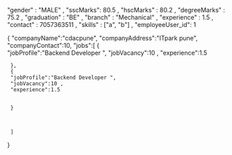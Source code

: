 	
"gender" : "MALE" ,
"sscMarks": 80.5 ,
"hscMarks" : 80.2 ,
"degreeMarks" : 75.2 ,
"graduation" : "BE" ,
"branch" : "Mechanical" ,
"experience" : 1.5 ,
"contact" : 7057363511 ,
"skills" : ["a", "b"] ,
"employeeUser_id": 1







{
    "companyName":"cdacpune",
     "companyAddress":"ITpark pune",
     "companyContact":10,
     "jobs":[
     {    
     "jobProfile":"Backend Developer ",
     "jobVacancy":10 ,
     "experience":1.5


     },
     {
     "jobProfile":"Backend Developer ",
     "jobVacancy":10 ,
     "experience":1.5


     }



     ]



}

